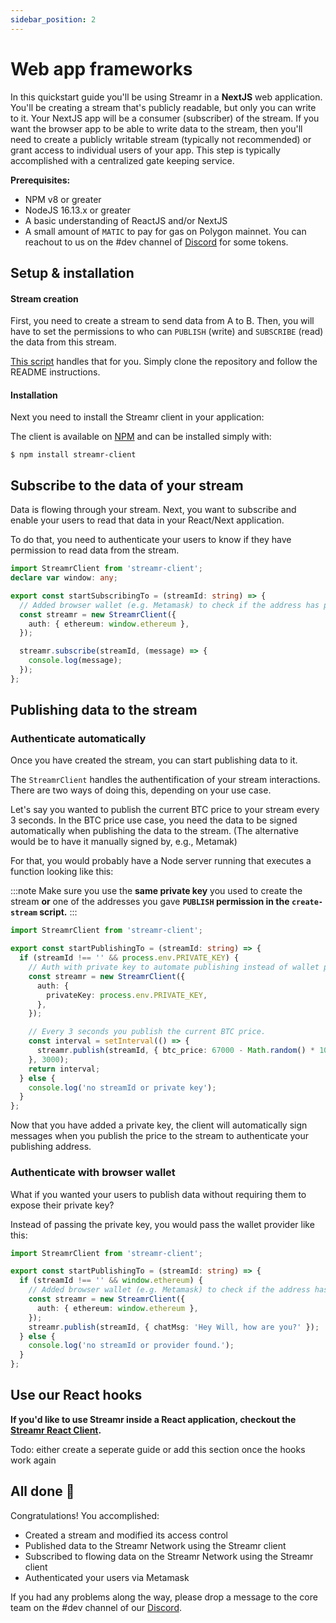 ```yaml
---
sidebar_position: 2
---
```


# Web app frameworks

In this quickstart guide you'll be using Streamr in a **NextJS** web application. You'll be creating a stream that's publicly readable, but only you can write to it. Your NextJS app will be a consumer (subscriber) of the stream. If you want the browser app to be able to write data to the stream, then you'll need to create a publicly writable stream (typically not recommended) or grant access to individual users of your app. This step is typically accomplished with a centralized gate keeping service.

**Prerequisites:**

- NPM v8 or greater
- NodeJS 16.13.x or greater
- A basic understanding of ReactJS and/or NextJS
- A small amount of `MATIC` to pay for gas on Polygon mainnet. You can reachout to us on the #dev channel of [Discord](https://discord.gg/gZAm8P7hK8) for some tokens.

## Setup & installation

#### Stream creation

First, you need to create a stream to send data from A to B. Then, you will have to set the permissions to who can `PUBLISH` (write) and `SUBSCRIBE` (read) the data from this stream.

[This script](https://github.com/streamr-dev/create-stream-script) handles that for you. Simply clone the repository and follow the README instructions.

#### Installation

<!-- TODO: add hub video tutorial -->

Next you need to install the Streamr client in your application:

The client is available on [NPM](https://www.npmjs.com/package/streamr-client) and can be installed simply with:

```shell
$ npm install streamr-client
```

## Subscribe to the data of your stream

Data is flowing through your stream. Next, you want to subscribe and enable your users to read that data in your React/Next application.

To do that, you need to authenticate your users to know if they have permission to read data from the stream.

```ts
import StreamrClient from 'streamr-client';
declare var window: any;

export const startSubscribingTo = (streamId: string) => {
  // Added browser wallet (e.g. Metamask) to check if the address has permission to read the stream
  const streamr = new StreamrClient({
    auth: { ethereum: window.ethereum },
  });

  streamr.subscribe(streamId, (message) => {
    console.log(message);
  });
};
```

## Publishing data to the stream

### Authenticate automatically

Once you have created the stream, you can start publishing data to it.

The `StreamrClient` handles the authentification of your stream interactions. There are two ways of doing this, depending on your use case.

Let's say you wanted to publish the current BTC price to your stream every 3 seconds.
In the BTC price use case, you need the data to be signed automatically when publishing the data to the stream. (The alternative would be to have it manually signed by, e.g., Metamak)

For that, you would probably have a Node server running that executes a function looking like this:

:::note
Make sure you use the **same private key** you used to create the stream **or** one of the addresses you gave **`PUBLISH` permission in the `create-stream` script.**
:::

```ts
import StreamrClient from 'streamr-client';

export const startPublishingTo = (streamId: string) => {
  if (streamId !== '' && process.env.PRIVATE_KEY) {
    // Auth with private key to automate publishing instead of wallet provider
    const streamr = new StreamrClient({
      auth: {
        privateKey: process.env.PRIVATE_KEY,
      },
    });

    // Every 3 seconds you publish the current BTC price.
    const interval = setInterval(() => {
      streamr.publish(streamId, { btc_price: 67000 - Math.random() * 10 });
    }, 3000);
    return interval;
  } else {
    console.log('no streamId or private key');
  }
};
```

Now that you have added a private key, the client will automatically sign messages when you publish the price to the stream to authenticate your publishing address.

### Authenticate with browser wallet

What if you wanted your users to publish data without requiring them to expose their private key?

Instead of passing the private key, you would pass the wallet provider like this:

```ts
import StreamrClient from 'streamr-client';

export const startPublishingTo = (streamId: string) => {
  if (streamId !== '' && window.ethereum) {
    // Added browser wallet (e.g. Metamask) to check if the address has permission to write to the stream
    const streamr = new StreamrClient({
      auth: { ethereum: window.ethereum },
    });
    streamr.publish(streamId, { chatMsg: 'Hey Will, how are you?' });
  } else {
    console.log('no streamId or provider found.');
  }
};
```

## Use our React hooks

**If you'd like to use Streamr inside a React application, checkout the [Streamr React Client](https://www.npmjs.com/package/streamr-client-react).**

Todo: either create a seperate guide or add this section once the hooks work again

## All done 🎉

Congratulations! You accomplished:

- Created a stream and modified its access control
- Published data to the Streamr Network using the Streamr client
- Subscribed to flowing data on the Streamr Network using the Streamr client
- Authenticated your users via Metamask

If you had any problems along the way, please drop a message to the core team on the #dev channel of our [Discord](https://discord.gg/gZAm8P7hK8).
